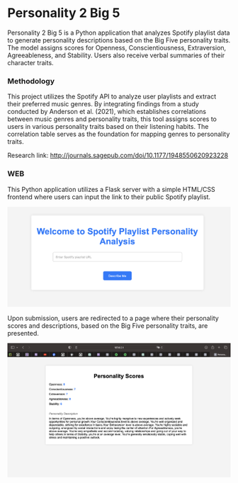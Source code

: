 # Personality 2 Big 5 

Personality 2 Big 5  is a Python application 
that analyzes Spotify playlist data to generate 
personality descriptions based on the Big Five 
personality traits. The model assigns scores for 
Openness, Conscientiousness, Extraversion, 
Agreeableness, and Stability. Users also receive verbal summaries of 
their character traits. 

### Methodology
This project utilizes the Spotify API to 
analyze user playlists and extract their preferred 
music genres. By integrating findings from a study 
conducted by Anderson et al. (2021), which establishes 
correlations between music genres and personality traits, 
this tool assigns scores to users in various personality 
traits based on their listening habits. The correlation 
table serves as the foundation for mapping genres to personality traits. 

Research link: 
http://journals.sagepub.com/doi/10.1177/1948550620923228

### WEB
This Python application utilizes a Flask server with a simple HTML/CSS 
frontend where users can input the link to their public Spotify playlist. 


![](home_page.png)

Upon submission, users are redirected to a page where their personality scores and 
descriptions, based on the Big Five personality traits, are presented.

![](score_page.png)
